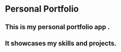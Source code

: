 # Personal Portfolio 
## This is my personal portfolio app .
## It showcases my skills and projects.

